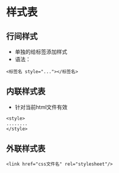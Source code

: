 # 样式表
## 行间样式
* 单独的给标签添加样式
* 语法：
```
<标签名 style="..."></标签名>
```
## 内联样式表
* 针对当前html文件有效
```
<style>
........
</style>
```
## 外联样式表
```
<link href="css文件名" rel="stylesheet"/>
```